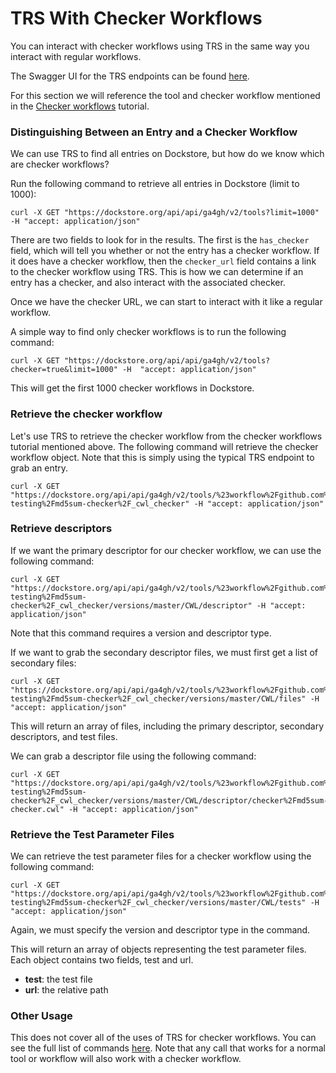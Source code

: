 # TRS With Checker Workflows
You can interact with checker workflows using TRS in the same way you interact with regular workflows.

The Swagger UI for the TRS endpoints can be found [here](https://dockstore.org/api/static/swagger-ui/index.html#/GA4GH).

For this section we will reference the tool and checker workflow mentioned in the [Checker workflows](checker-workflows/) tutorial.

### Distinguishing Between an Entry and a Checker Workflow
We can use TRS to find all entries on Dockstore, but how do we know which are checker workflows?

Run the following command to retrieve all entries in Dockstore (limit to 1000):
```
curl -X GET "https://dockstore.org/api/api/ga4gh/v2/tools?limit=1000" -H "accept: application/json"
```

There are two fields to look for in the results. The first is the `has_checker` field, which will tell you whether or not the entry has a checker workflow. If it does have a checker workflow, then the `checker_url` field contains a link to the checker workflow using TRS. This is how we can determine if an entry has a checker, and also interact with the associated checker.

Once we have the checker URL, we can start to interact with it like a regular workflow.

A simple way to find only checker workflows is to run the following command:

```
curl -X GET "https://dockstore.org/api/api/ga4gh/v2/tools?checker=true&limit=1000" -H  "accept: application/json"
```

This will get the first 1000 checker workflows in Dockstore.

### Retrieve the checker workflow
Let's use TRS to retrieve the checker workflow from the checker workflows tutorial mentioned above. The following command will retrieve the checker workflow object. Note that this is simply using the typical TRS endpoint
to grab an entry.

```
curl -X GET "https://dockstore.org/api/api/ga4gh/v2/tools/%23workflow%2Fgithub.com%2Fdockstore-testing%2Fmd5sum-checker%2F_cwl_checker" -H "accept: application/json"
```

### Retrieve descriptors
If we want the primary descriptor for our checker workflow, we can use the following command:

```
curl -X GET "https://dockstore.org/api/api/ga4gh/v2/tools/%23workflow%2Fgithub.com%2Fdockstore-testing%2Fmd5sum-checker%2F_cwl_checker/versions/master/CWL/descriptor" -H "accept: application/json"
```

Note that this command requires a version and descriptor type.

If we want to grab the secondary descriptor files, we must first get a list of secondary files:

```
curl -X GET "https://dockstore.org/api/api/ga4gh/v2/tools/%23workflow%2Fgithub.com%2Fdockstore-testing%2Fmd5sum-checker%2F_cwl_checker/versions/master/CWL/files" -H "accept: application/json"
```

This will return an array of files, including the primary descriptor, secondary descriptors, and test files.

We can grab a descriptor file using the following command:

```
curl -X GET "https://dockstore.org/api/api/ga4gh/v2/tools/%23workflow%2Fgithub.com%2Fdockstore-testing%2Fmd5sum-checker%2F_cwl_checker/versions/master/CWL/descriptor/checker%2Fmd5sum-checker.cwl" -H "accept: application/json"
```

### Retrieve the Test Parameter Files
We can retrieve the test parameter files for a checker workflow using the following command:
```
curl -X GET "https://dockstore.org/api/api/ga4gh/v2/tools/%23workflow%2Fgithub.com%2Fdockstore-testing%2Fmd5sum-checker%2F_cwl_checker/versions/master/CWL/tests" -H "accept: application/json"
```

Again, we must specify the version and descriptor type in the command.

This will return an array of objects representing the test parameter files. Each object contains two fields, test and url.
- **test**: the test file
- **url**: the relative path

### Other Usage
This does not cover all of the uses of TRS for checker workflows. You can see the full list of commands  [here](https://dockstore.org/api/static/swagger-ui/index.html#/GA4GH). Note that any call that works for a normal tool or workflow will also work with a checker workflow.
